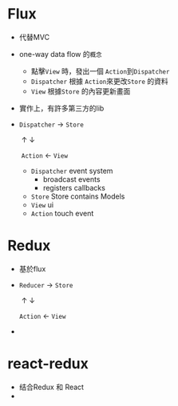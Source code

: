 # Flux

* 代替MVC

* one-way data flow 的`概念`

  * 點擊`View` 時，發出一個 `Action`到`Dispatcher`
  * `Dispatcher` 根據 `Action`來更改`Store` 的資料
  * `View` 根據`Store` 的內容更新畫面

* 實作上，有許多第三方的lib

* `Dispatcher` → `Store`

  ​          ↑                      ↓

  ​     `Action`    ←  `View`

  * `Dispatcher`  event system
    * broadcast events
    * registers callbacks
  * `Store`  Store contains Models
  * `View` ui
  * `Action`  touch event



# Redux

* 基於flux

* `Reducer` → `Store`

  ​     ↑                   ↓

  `Action`    ←  `View`

* ​



# react-redux

* 结合Redux 和 React 
* ​